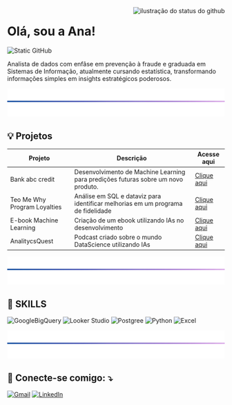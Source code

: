 <img align='right' src="https://github-readme-stats.vercel.app/api?username=Anameliti&theme=jolly&show_icons=true" alt="ilustração do status do github">

# Olá, sou a Ana!

<img src="https://img.shields.io/badge/OVERVIEW-ANA_MELITI-darkviolet" alt="Static GitHub">

<p>Analista de dados com enfâse em prevenção à fraude e graduada em Sistemas de Informação, atualmente cursando estatística, transformando informações simples em insights estratégicos poderosos.</p>

<p align="center">
<img src='./linhas.png'
  width="700"> 
</img></p>

 <h2 align="left"> 💡​ Projetos</h1>

| Projeto | Descrição | Acesse aqui
| ------- | --- | --- |
| Bank abc credit | Desenvolvimento de Machine Learning para predições futuras sobre um novo produto.| [Clique aqui](https://github.com/Anameliti/bank-abc-credit-machine-learning)
| Teo Me Why Program Loyalties | Análise em SQL e dataviz para identificar melhorias em um programa de fidelidade | [Clique aqui](https://github.com/Anameliti/teomewhy-loyalties-program)
| E-book Machine Learning | Criação de um ebook utilizando IAs no desenvolvimento | [Clique aqui](https://github.com/Anameliti/create-ebook-prompts)
| AnalitycsQuest | Podcast criado sobre o mundo DataScience utilizando IAs | [Clique aqui](https://github.com/Anameliti/podcast-prompts-by-ia)

<p align="center">
<img src='./linhas.png'
  width="700"> 
</img></p>


<h2 align="left"> 🦄​ SKILLS</h2>

![GoogleBigQuery](https://img.shields.io/badge/Google%20BigQuery-669DF6.svg?style=for-the-badge&logo=Google-BigQuery&logoColor=white) ![Looker Studio](https://img.shields.io/badge/Looker-4285F4.svg?style=for-the-badge&logo=Looker&logoColor=white) ![Postgree](https://img.shields.io/badge/PostgreSQL-4169E1.svg?style=for-the-badge&logo=PostgreSQL&logoColor=white) ![Python](https://img.shields.io/badge/Python-14354C?style=for-the-badge&logo=python&logoColor=white) ![Excel](https://img.shields.io/badge/Microsoft_Excel-217346?style=for-the-badge&logo=microsoft-excel&logoColor=white)

<p align="center">
<img src='./linhas.png'
  width="700"> 
</img></p>

<h2 align="left">
  💌 Conecte-se comigo: ⤵️
</h2>

<p align="left">
  <a href="#" title="Gmail">
  <img src="https://img.shields.io/badge/-Gmail-FF0000?style=flat-square&labelColor=FF0000&logo=gmail&logoColor=white&link=LINK-DO-SEU-GMAIL" alt="Gmail"/></a>
  <a href="#" title="LinkedIn">
  <img src="https://img.shields.io/badge/-Linkedin-0e76a8?style=flat-square&logo=Linkedin&logoColor=white&link=https://linkedin.com/in/ana-meliti/" alt="LinkedIn"/></a>


